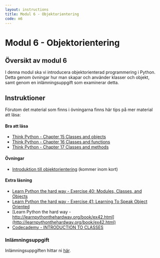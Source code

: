 ```yaml
---
layout: instructions
title: Modul 6 - Objektorientering
code: m6
---
```


# Modul 6 - Objektorientering

## Översikt av modul 6

I denna modul ska vi introducera objektorienterad programmering i Python. Detta genom övningar hur man skapar och använder klasser och objekt, samt genom en inlämningsuppgift som examinerar detta.

## Instruktioner

Förutom det material som finns i övningarna finns här tips på mer material att läsa:

#### Bra att läsa

- [Think Python - Chapter 15  Classes and objects](http://www.greenteapress.com/thinkpython/html/thinkpython016.html)
- [Think Python - Chapter 16  Classes and functions](http://www.greenteapress.com/thinkpython/html/thinkpython017.html)
- [Think Python - Chapter 17  Classes and methods](http://www.greenteapress.com/thinkpython/html/thinkpython018.html)

#### Övningar

- [Introduktion till objektorientering](exercises/L01.html) (kommer inom kort)

#### Extra läsning

- [Learn Python the hard way - Exercise 40: Modules, Classes, and Objects](http://learnpythonthehardway.org/book/ex40.html)
- [Learn Python the hard way - Exercise 41: Learning To Speak Object Oriented](http://learnpythonthehardway.org/book/ex41.html)
- [Learn Python the hard way - http://learnpythonthehardway.org/book/ex42.html](http://learnpythonthehardway.org/book/ex42.html)
- [Codecademy - INTRODUCTION TO CLASSES](http://www.codecademy.com/en/tracks/python)
 
### Inlämningsuppgift
 
 Inlämningsuppgiften hittar ni [här](assignments/U1.html).